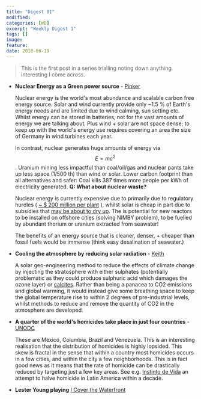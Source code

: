 ```yaml
---
title: "Digest 01"
modified:
categories: [WD]
excerpt: "Weekly Digest 1"
tags: []
image:
feature:
date: 2018-06-19
---
```


>This is the first post in a series trialling noting down anything interesting I come across.

  * **Nuclear Energy as a Green power source** - [Pinker](https://www.amazon.com/Enlightenment-Now-Science-Humanism-Progress/dp/0525427570)

    Nuclear energy is the world's most abundance and scalable carbon free energy source. Solar and wind currently provide only <span class="hl">~1.5 %</span>  of Earth's energy needs and are limited due to wind calming, sun setting etc. Whilst energy can be stored in batteries, not for the vast amounts of energy we are talking about. Plus wind + solar are not space dense; to keep up with the world's energy use requires covering an area <span class="hl">the size of Germany</span> in wind turbines each year.

    In contrast, nuclear generates huge amounts of energy via $$E = mc^2$$. Uranium mining less impactful than coal/oil/gas and nuclear pants take up less space <span class="hl">(1/500 th)</span> than wind or solar. Lower carbon footprint than all alternatives and safer: Coal <span class="hl">kills 387 times more people</span> per kWh of electricity generated. **Q: What about nuclear waste?**

    Nuclear energy is currently expensive due to primarily due to regulatory hurdles ( [~ $ 200 million per plant](https://www.americanactionforum.org/research/putting-nuclear-regulatory-costs-context/) ), whilst solar is cheap in part due to subsidies that [may be about to dry up](https://www.economist.com/business/2018/06/14/can-the-solar-industry-survive-without-subsidies). The is potential for new reactors to be installed on offshore cities (solving NIMBY problem), to be fuelled by abundant thorium or uranium extracted from seawater!

    The benefits of an energy source that is cleaner, denser, + cheaper than fossil fuels would be immense (think easy desalination of seawater.)

   * **Cooling the atmosphere by reducing solar radiation** - [Keith](https://agupubs.onlinelibrary.wiley.com/doi/full/10.1002/2016EF000465%4010.1002/%28ISSN%292328-4277.GEOENGIN1)

     A solar geo-engineering method to reduce the effects of climate change by injecting the stratosphere with either sulphates (potentially problematic as they could produce sulphuric acid which damages the ozone layer) or [calcites](https://www.sciencealert.com/new-light-reflecting-particles-in-the-stratosphere-could-cool-earth-and-fix-the-ozone-layer). Rather than being a panacea to CO2 emissions and global warming, it would instead give some breathing space to keep the global temperature rise to within 2 degrees of pre-industrial levels, whilst methods to reduce and remove the quantity of CO2 in the atmosphere are developed.


   * **A quarter of the world's homicides take place in just four countries** - [UNODC](https://www.unodc.org/gsh/en/big-picture.html)

      These are Mexico, Columbia, Brazil and Venezuela. This is an interesting realisation that the distribution of homicides is highly lopsided. This skew is fractal in the sense that within a country most homicides occurs in a few cities, and within the city a few neighborhoods. This is in fact good news as it means that the rate of homicide can be drastically reduced by targeting just a few key areas. See e.g. [Instinto de Vida](https://www.instintodevida.org/) an attempt to halve homicide in Latin America within a decade.


   * **Lester Young playing** [I Cover the Waterfront](https://www.youtube.com/watch?v=Uqi84qISiKs)
